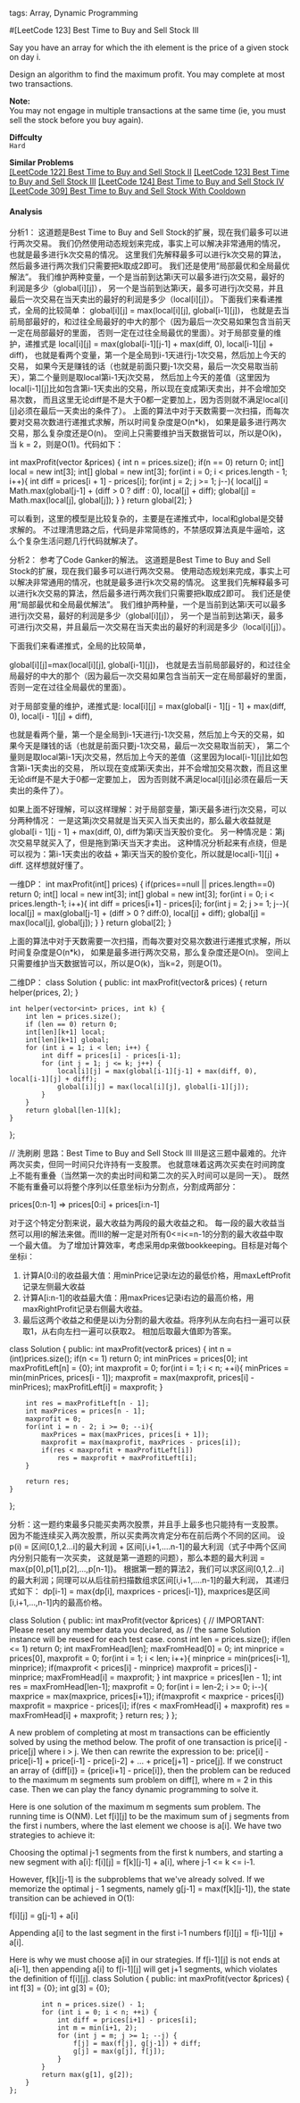 tags: Array, Dynamic Programming

#[LeetCode 123] Best Time to Buy and Sell Stock III

Say you have an array for which the ith element is the price of a given stock on day i.

Design an algorithm to find the maximum profit. You may complete at most two transactions.

**Note:**  
You may not engage in multiple transactions at the same time (ie, you must sell the stock before you buy again).

**Diffculty**  
`Hard`

**Similar Problems**  
[[LeetCode 122] Best Time to Buy and Sell Stock II]()
[[LeetCode 123] Best Time to Buy and Sell Stock III]()
[[LeetCode 124] Best Time to Buy and Sell Stock IV]()
[[LeetCode 309] Best Time to Buy and Sell Stock With Cooldown]()

#### Analysis

分析1：
这道题是Best Time to Buy and Sell Stock的扩展，现在我们最多可以进行两次交易。
我们仍然使用动态规划来完成，事实上可以解决非常通用的情况，也就是最多进行k次交易的情况。
这里我们先解释最多可以进行k次交易的算法，然后最多进行两次我们只需要把k取成2即可。
我们还是使用“局部最优和全局最优解法”。
我们维护两种变量，一个是当前到达第i天可以最多进行j次交易，最好的利润是多少（global[i][j]），
另一个是当前到达第i天，最多可进行j次交易，并且最后一次交易在当天卖出的最好的利润是多少（local[i][j]）。
下面我们来看递推式，全局的比较简单：
global[i][j] = max(local[i][j], global[i-1][j])，
也就是去当前局部最好的，和过往全局最好的中大的那个（因为最后一次交易如果包含当前天一定在局部最好的里面，
否则一定在过往全局最优的里面）。对于局部变量的维护，递推式是
local[i][j] = max(global[i-1][j-1] + max(diff, 0), local[i-1][j] + diff)，
也就是看两个变量，第一个是全局到i-1天进行j-1次交易，然后加上今天的交易，
如果今天是赚钱的话（也就是前面只要j-1次交易，最后一次交易取当前天），第二个量则是取local第i-1天j次交易，
然后加上今天的差值（这里因为local[i-1][j]比如包含第i-1天卖出的交易，所以现在变成第i天卖出，并不会增加交易次数，
而且这里无论diff是不是大于0都一定要加上，因为否则就不满足local[i][j]必须在最后一天卖出的条件了）。
上面的算法中对于天数需要一次扫描，而每次要对交易次数进行递推式求解，所以时间复杂度是O(n*k)，
如果是最多进行两次交易，那么复杂度还是O(n)。
空间上只需要维护当天数据皆可以，所以是O(k)，当 k = 2，则是O(1)。代码如下：

int maxProfit(vector<int> &prices) {
    int n = prices.size();
    if(n == 0) return 0;
    int[] local = new int[3];
    int[] global = new int[3];
    for(int i = 0; i < prices.length - 1; i++){
        int diff = prices[i + 1] - prices[i];
        for(int j = 2; j >= 1; j--){
            local[j] = Math.max(global[j-1] + (diff > 0 ? diff : 0), local[j] + diff);
            global[j] = Math.max(local[j], global[j]);
        }
    }
    return global[2];
}

可以看到，这里的模型是比较复杂的，主要是在递推式中，local和global是交替求解的。
不过理清思路之后，代码是非常简练的，不禁感叹算法真是牛逼哈，这么个复杂生活问题几行代码就解决了。


分析2：
参考了Code Ganker的解法。
这道题是Best Time to Buy and Sell Stock的扩展，现在我们最多可以进行两次交易。
使用动态规划来完成，事实上可以解决非常通用的情况，也就是最多进行k次交易的情况。
这里我们先解释最多可以进行k次交易的算法，然后最多进行两次我们只需要把k取成2即可。
我们还是使用“局部最优和全局最优解法”。
我们维护两种量，一个是当前到达第i天可以最多进行j次交易，最好的利润是多少（global[i][j]），
另一个是当前到达第i天，最多可进行j次交易，并且最后一次交易在当天卖出的最好的利润是多少（local[i][j]）。

下面我们来看递推式，全局的比较简单，

global[i][j]=max(local[i][j], global[i-1][j])，
也就是去当前局部最好的，和过往全局最好的中大的那个（因为最后一次交易如果包含当前天一定在局部最好的里面，
否则一定在过往全局最优的里面）。

对于局部变量的维护，递推式是: local[i][j] = max(global[i - 1][j - 1] + max(diff, 0), local[i - 1][j] + diff),

也就是看两个量，第一个是全局到i-1天进行j-1次交易，然后加上今天的交易，如果今天是赚钱的话（也就是前面只要j-1次交易，最后一次交易取当前天），
第二个量则是取local第i-1天j次交易，然后加上今天的差值（这里因为local[i-1][j]比如包含第i-1天卖出的交易，
所以现在变成第i天卖出，并不会增加交易次数，而且这里无论diff是不是大于0都一定要加上，
因为否则就不满足local[i][j]必须在最后一天卖出的条件了）。

如果上面不好理解，可以这样理解：对于局部变量，第i天最多进行j次交易，可以分两种情况：
一是这第j次交易就是当天买入当天卖出的，那么最大收益就是  global[i - 1][j - 1] + max(diff, 0), diff为第i天当天股价变化。
另一种情况是：第j次交易早就买入了，但是拖到第i天当天才卖出。
这种情况分析起来有点绕，但是可以视为：第i-1天卖出的收益 + 第i天当天的股价变化，所以就是local[i-1][j] + diff. 这样想就好懂了。

一维DP：
int maxProfit(int[] prices) {
    if(prices==null || prices.length==0)
        return 0;
    int[] local = new int[3];
    int[] global = new int[3];
    for(int i = 0; i < prices.length-1; i++){
        int diff = prices[i+1] - prices[i];
        for(int j = 2; j >= 1; j--){
            local[j] = max(global[j-1] + (diff > 0 ? diff:0), local[j] + diff);
            global[j] = max(local[j], global[j]);
        }
    }
    return global[2];
}

上面的算法中对于天数需要一次扫描，而每次要对交易次数进行递推式求解，所以时间复杂度是O(n*k)，
如果是最多进行两次交易，那么复杂度还是O(n)。
空间上只需要维护当天数据皆可以，所以是O(k)，当k=2，则是O(1)。

二维DP：
class Solution {
public:
    int maxProfit(vector<int>& prices) {
        return helper(prices, 2);
    }

    int helper(vector<int> prices, int k) {
        int len = prices.size();
        if (len == 0) return 0;
        int[len][k+1] local;
        int[len][k+1] global;
        for (int i = 1; i < len; i++) {
            int diff = prices[i] - prices[i-1];
            for (int j = 1; j <= k; j++) {
                local[i][j] = max(global[i-1][j-1] + max(diff, 0), local[i-1][j] + diff);
                global[i][j] = max(local[i][j], global[i-1][j]);
            }
        }
        return global[len-1][k];
    }
};

// 洗刷刷
思路：Best Time to Buy and Sell Stock III
III是这三题中最难的。允许两次买卖，但同一时间只允许持有一支股票。
也就意味着这两次买卖在时间跨度上不能有重叠（当然第一次的卖出时间和第二次的买入时间可以是同一天）。
既然不能有重叠可以将整个序列以任意坐标i为分割点，分割成两部分：

prices[0:n-1] => prices[0:i] + prices[i:n-1]

对于这个特定分割来说，最大收益为两段的最大收益之和。
每一段的最大收益当然可以用I的解法来做。而III的解一定是对所有0<=i<=n-1的分割的最大收益中取一个最大值。
为了增加计算效率，考虑采用dp来做bookkeeping。目标是对每个坐标i：

1. 计算A[0:i]的收益最大值：用minPrice记录i左边的最低价格，用maxLeftProfit记录左侧最大收益
2. 计算A[i:n-1]的收益最大值：用maxPrices记录i右边的最高价格，用maxRightProfit记录右侧最大收益。
3. 最后这两个收益之和便是以i为分割的最大收益。将序列从左向右扫一遍可以获取1，从右向左扫一遍可以获取2。
相加后取最大值即为答案。

class Solution {
public:
    int maxProfit(vector<int>& prices) {
        int n = (int)prices.size();
        if(n <= 1) return 0;
        int minPrices = prices[0];
        int maxProfitLeft[n] = {0};
        int maxprofit = 0;
        for(int i = 1; i < n; ++i){
            minPrices = min(minPrices, prices[i - 1]);
            maxprofit = max(maxprofit, prices[i] - minPrices);
            maxProfitLeft[i] = maxprofit;
        }

        int res = maxProfitLeft[n - 1];
        int maxPrices = prices[n - 1];
        maxprofit = 0;
        for(int i = n - 2; i >= 0; --i){
            maxPrices = max(maxPrices, prices[i + 1]);
            maxprofit = max(maxprofit, maxPrices - prices[i]);
            if(res < maxprofit + maxProfitLeft[i])
                res = maxprofit + maxProfitLeft[i];
        }

        return res;
    }
};

分析：这一题约束最多只能买卖两次股票，并且手上最多也只能持有一支股票。
因为不能连续买入两次股票，所以买卖两次肯定分布在前后两个不同的区间。
设p(i) = 区间[0,1,2...i]的最大利润 + 区间[i,i+1,....n-1]的最大利润（式子中两个区间内分别只能有一次买卖，
这就是第一道题的问题），那么本题的最大利润 = max{p[0],p[1],p[2],...,p[n-1]}。
根据第一题的算法2，我们可以求区间[0,1,2...i]的最大利润；同理可以从后往前扫描数组求区间[i,i+1,....n-1]的最大利润，
其递归式如下：
dp[i-1] = max{dp[i], maxprices - prices[i-1]}, maxprices是区间[i,i+1,...,n-1]内的最高价格。

class Solution {
public:
    int maxProfit(vector<int> &prices) {
        // IMPORTANT: Please reset any member data you declared, as
        // the same Solution instance will be reused for each test case.
        const int len = prices.size();
        if(len <= 1) return 0;
        int maxFromHead[len];
        maxFromHead[0] = 0;
        int minprice = prices[0], maxprofit = 0;
        for(int i = 1; i < len; i++){
            minprice = min(prices[i-1], minprice);
            if(maxprofit < prices[i] - minprice)
                maxprofit = prices[i] - minprice;
            maxFromHead[i] = maxprofit;
        }
        int maxprice = prices[len - 1];
        int res = maxFromHead[len-1];
        maxprofit = 0;
        for(int i = len-2; i >= 0; i--){
            maxprice = max(maxprice, prices[i+1]);
            if(maxprofit < maxprice - prices[i])
                maxprofit = maxprice - prices[i];
            if(res < maxFromHead[i] + maxprofit)
                res = maxFromHead[i] + maxprofit;
        }
        return res;
    }
};

A new problem of completing at most m transactions can be efficiently solved by using the method below.
The profit of one transaction is price[i] - price[j] where i > j.
We then can rewrite the expression to be:
price[i] - price[i-1] + price[i-1] - price[i-2] + ... + price[j+1] - price[j].
If we construct an array of {diff[i]} = {price[i+1] - price[i]}, then the problem can be reduced to
the maximum m segments sum problem on diff[], where m = 2 in this case.
Then we can play the fancy dynamic programming to solve it.

Here is one solution of the maximum m segments sum problem. The running time is O(NM).
Let f[i][j] to be the maximum sum of j segments from the first i numbers,
where the last element we choose is a[i]. We have two strategies to achieve it:

Choosing the optimal j-1 segments from the first k numbers, and starting a new segment with a[i]:
f[i][j] = f[k][j-1] + a[i], where j-1 <= k <= i-1.

However, f[k][j-1] is the subproblems that we've already solved. If we memorize the optimal j - 1 segments,
namely g[j-1] = max(f[k][j-1]), the state transition can be achieved in O(1):

f[i][j] = g[j-1] + a[i]

Appending a[i] to the last segment in the first i-1 numbers
f[i][j] = f[i-1][j] + a[i].

Here is why we must choose a[i] in our strategies. If f[i-1][j] is not ends at a[i-1],
then appending a[i] to f[i-1][j] will get j+1 segments, which violates the definition of f[i][j].
class Solution {
    public:
        int maxProfit(vector<int> &prices) {
            int f[3] = {0};
            int g[3] = {0};

            int n = prices.size() - 1;
            for (int i = 0; i < n; ++i) {
                int diff = prices[i+1] - prices[i];
                int m = min(i+1, 2);
                for (int j = m; j >= 1; --j) {
                    f[j] = max(f[j], g[j-1]) + diff;
                    g[j] = max(g[j], f[j]);
                }
            }
            return max(g[1], g[2]);
        }
    };